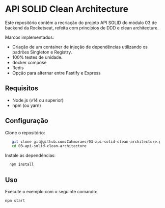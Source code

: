 # API SOLID Clean Architecture

Este repositório contém a recriação do projeto API SOLID do módulo 03 de backend da Rocketseat, refeita com princípios de DDD e clean architecture.

Marcos implementados:

- Criação de um container de injeção de dependências utilizando os padrões Singleton e Registry.
- 100% testes de unidade.
- docker compose
- Redis
- Opção para alternar entre Fastify e Express

## Requisitos

- Node.js (v14 ou superior)
- npm (ou yarn)

## Configuração

Clone o repositório:

```sh
   git clone git@github.com:Cahmoraes/03-api-solid-clean-architecture.git
   cd 03-api-solid-clean-architecture
```

Instale as dependências:

```sh
  npm install
```

## Uso

Execute o exemplo com o seguinte comando:

```sh
npm start
```
